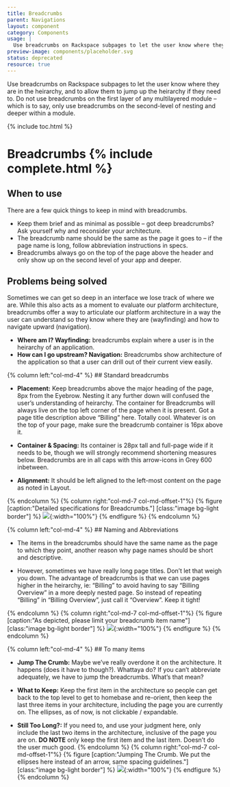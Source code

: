 ```yaml
---
title: Breadcrumbs
parent: Navigations
layout: component
category: Components
usage: |
  Use breadcrumbs on Rackspace subpages to let the user know where they are in the heirarchy, and to allow them to jump up the heirarchy if they need to.
preview-image: components/placeholder.svg
status: deprecated
resource: true
---
```


Use breadcrumbs on Rackspace subpages to let the user know where they are in the heirarchy, and to allow them to jump up the heirarchy if they need to. Do not use breadcrumbs on the first layer of any multilayered module – which is to say, only use breadcrumbs on the second-level of nesting and deeper within a module.

{% include toc.html %}


# Breadcrumbs {% include complete.html %}

## When to use

There are a few quick things to keep in mind with breadcrumbs.

* Keep them brief and as minimal as possible – got deep breadcrumbs? Ask yourself why and reconsider your architecture.
* The breadcrumb name should be the same as the page it goes to – if the page name is long, follow abbreviation instructions in specs.
* Breadcrumbs always go on the top of the page above the header and only show up on the second level of your app and deeper.

## Problems being solved

Sometimes we can get so deep in an interface we lose track of where we are. While this also acts as a moment to evaluate our platform architecture, breadcrumbs offer a way to articulate our platform architecture in a way the user can understand so they know where they are (wayfinding) and how to navigate upward (navigation).

* __Where am I? Wayfinding:__ breadcrumbs explain where a user is in the heirarchy of an application.
* __How can I go upstream? Navigation:__ Breadcrumbs show architecture of the application so that a user can drill out of their current view easily. 

<div class="row">
{% column left:"col-md-4" %}
## Standard breadcrumbs

* __Placement:__ Keep breadcrumbs above the major heading of the page, 8px from the Eyebrow. Nesting it any further down will confused the user’s understanding of heirarchy.  The container for Breadcrumbs will always live on the top left corner of the page when it is present. Got a page title description above “Billing” here. Totally cool. Whatever is on the top of your page, make sure the breadcrumb container is 16px above it. 

* __Container & Spacing:__ Its container is 28px tall and full-page wide if it needs to be, though we will strongly recommend shortening measures below. Breadcrumbs are in all caps with this arrow-icons in Grey 600 inbetween. 

* __Alignment:__ It should be left aligned to the left-most content on the page as noted in Layout.

{% endcolumn %}
{% column right:"col-md-7 col-md-offset-1"%}
{% figure [caption:"Detailed specifications for Breadcrumbs."] [class:"image bg-light border"] %}
![]({{site.cdn_url}}/img/components/bread/standard-bc.svg){:width="100%"}
{% endfigure %}
{% endcolumn %}
</div>

<div class="row">
{% column left:"col-md-4" %}
## Naming and Abbreviations

* The items in the breadcrumbs should have the same name as the page to which they point, another reason why page names should be short and descriptive.

* However, sometimes we have really long page titles. Don’t let that weigh you down. The advantage of breadcrumbs is that we can use pages higher in the heirarchy, ie: “Billing” to avoid having to say “Billing Overview” in a more deeply nested page. So instead of repeating “Billing” in “Billing Overview”, just call it “Overview”. Keep it tight!

{% endcolumn %}
{% column right:"col-md-7 col-md-offset-1"%}
{% figure [caption:"As depicted, please limit your breadcrumb item name"] [class:"image bg-light border"] %}
![]({{site.cdn_url}}/img/components/bread/name-abbrev.svg){:width="100%"}
{% endfigure %}
{% endcolumn %}
</div>


<div class="row">
{% column left:"col-md-4" %}
## To many items

* __Jump The Crumb:__ Maybe we’ve really overdone it on the architecture. It happens (does it have to though?). Whattaya do? If you can’t abbreviate adequately, we have to jump the breadcrumbs. What’s that mean?

* __What to Keep:__ Keep the first item in the architecture so people can get back to the top level to get to homebase and re-orient, then keep the last three items in your architecture, including the page you are currently on. The ellipses, as of now, is not clickable / expandable.

* __Still Too Long?:__ If you need to, and use your judgment here, only include the last two items in the architecture, inclusive of the page you are on. __DO NOTE__ only keep the first item and the last item. Doesn’t do the user much good.
{% endcolumn %}
{% column right:"col-md-7 col-md-offset-1"%}
{% figure [caption:"Jumping The Crumb. We put the ellipses here instead of an arrow, same spacing guidelines."] [class:"image bg-light border"] %}
![]({{site.cdn_url}}/img/components/bread/to-many.svg){:width="100%"}
{% endfigure %}
{% endcolumn %}
</div>